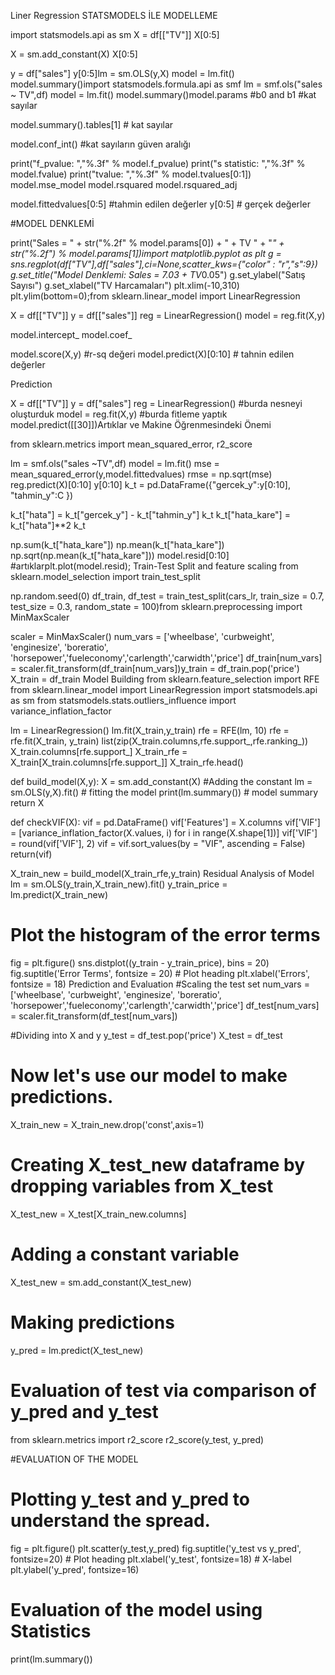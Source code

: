 Liner Regression
STATSMODELS İLE MODELLEME

import statsmodels.api as sm
X = df[["TV"]]
X[0:5]

X = sm.add_constant(X)
X[0:5]

y = df["sales"]
y[0:5]lm = sm.OLS(y,X)
model = lm.fit()
model.summary()import statsmodels.formula.api as smf
lm = smf.ols("sales ~ TV",df)
model =  lm.fit()
model.summary()model.params #b0 and b1 #kat sayılar

model.summary().tables[1] # kat sayılar

model.conf_int() #kat sayıların güven aralığı 

print("f_pvalue: ","%.3f" % model.f_pvalue)
print("s statistic: ","%.3f" % model.fvalue)
print("tvalue: ","%.3f" % model.tvalues[0:1])
model.mse_model
model.rsquared
model.rsquared_adj

model.fittedvalues[0:5] #tahmin edilen değerler
y[0:5] # gerçek değerler

#MODEL DENKLEMİ

print("Sales = " + str("%.2f" % model.params[0]) + " + TV " + "*" + str("%.2f") % model.params[1])import matplotlib.pyplot as plt
g = sns.regplot(df["TV"],df["sales"],ci=None,scatter_kws={"color" : "r","s":9})
g.set_title("Model Denklemi: Sales = 7.03 + TV*0.05")
g.set_ylabel("Satış Sayısı")
g.set_xlabel("TV Harcamaları")
plt.xlim(-10,310)
plt.ylim(bottom=0);from sklearn.linear_model import LinearRegression

X = df[["TV"]]
y = df[["sales"]]
reg = LinearRegression()
model = reg.fit(X,y)

model.intercept_
model.coef_

model.score(X,y) #r-sq değeri
model.predict(X)[0:10] # tahnin edilen değerler

Prediction

X = df[["TV"]]
y = df["sales"]
reg = LinearRegression() #burda nesneyi oluşturduk
model = reg.fit(X,y) #burda fitleme yaptık
model.predict([[30]])Artıklar ve Makine Öğrenmesindeki Önemi

from sklearn.metrics import mean_squared_error, r2_score

lm = smf.ols("sales ~TV",df)
model = lm.fit()
mse = mean_squared_error(y,model.fittedvalues)
rmse = np.sqrt(mse)
reg.predict(X)[0:10]
y[0:10]
k_t = pd.DataFrame({"gercek_y":y[0:10],
                   "tahmin_y":C })

k_t["hata"] = k_t["gercek_y"] - k_t["tahmin_y"]
k_t
k_t["hata_kare"] = k_t["hata"]**2
k_t


np.sum(k_t["hata_kare"])
np.mean(k_t["hata_kare"])
np.sqrt(np.mean(k_t["hata_kare"]))
model.resid[0:10] #artıklarplt.plot(model.resid);
Train-Test Split and feature scaling
from sklearn.model_selection import train_test_split

np.random.seed(0)
df_train, df_test = train_test_split(cars_lr, train_size = 0.7, test_size = 0.3, random_state = 100)from sklearn.preprocessing import MinMaxScaler

scaler = MinMaxScaler()
num_vars = ['wheelbase', 'curbweight', 'enginesize', 'boreratio', 'horsepower','fueleconomy','carlength','carwidth','price']
df_train[num_vars] = scaler.fit_transform(df_train[num_vars])y_train = df_train.pop('price')
X_train = df_train
Model Building
from sklearn.feature_selection import RFE
from sklearn.linear_model import LinearRegression
import statsmodels.api as sm 
from statsmodels.stats.outliers_influence import variance_inflation_factor


lm = LinearRegression()
lm.fit(X_train,y_train)
rfe = RFE(lm, 10)
rfe = rfe.fit(X_train, y_train)
list(zip(X_train.columns,rfe.support_,rfe.ranking_))
X_train.columns[rfe.support_]
X_train_rfe = X_train[X_train.columns[rfe.support_]]
X_train_rfe.head()

def build_model(X,y):
    X = sm.add_constant(X) #Adding the constant
    lm = sm.OLS(y,X).fit() # fitting the model
    print(lm.summary()) # model summary
    return X
    
def checkVIF(X):
    vif = pd.DataFrame()
    vif['Features'] = X.columns
    vif['VIF'] = [variance_inflation_factor(X.values, i) for i in range(X.shape[1])]
    vif['VIF'] = round(vif['VIF'], 2)
    vif = vif.sort_values(by = "VIF", ascending = False)
    return(vif)
    
X_train_new = build_model(X_train_rfe,y_train)
Residual Analysis of Model
lm = sm.OLS(y_train,X_train_new).fit()
y_train_price = lm.predict(X_train_new)

# Plot the histogram of the error terms
fig = plt.figure()
sns.distplot((y_train - y_train_price), bins = 20)
fig.suptitle('Error Terms', fontsize = 20)                  # Plot heading 
plt.xlabel('Errors', fontsize = 18) 
Prediction and Evaluation
#Scaling the test set
num_vars = ['wheelbase', 'curbweight', 'enginesize', 'boreratio', 'horsepower','fueleconomy','carlength','carwidth','price']
df_test[num_vars] = scaler.fit_transform(df_test[num_vars])

#Dividing into X and y
y_test = df_test.pop('price')
X_test = df_test


# Now let's use our model to make predictions.
X_train_new = X_train_new.drop('const',axis=1)
# Creating X_test_new dataframe by dropping variables from X_test
X_test_new = X_test[X_train_new.columns]

# Adding a constant variable 
X_test_new = sm.add_constant(X_test_new)

# Making predictions
y_pred = lm.predict(X_test_new)

# Evaluation of test via comparison of y_pred and y_test
from sklearn.metrics import r2_score 
r2_score(y_test, y_pred)

#EVALUATION OF THE MODEL
# Plotting y_test and y_pred to understand the spread.
fig = plt.figure()
plt.scatter(y_test,y_pred)
fig.suptitle('y_test vs y_pred', fontsize=20)              # Plot heading 
plt.xlabel('y_test', fontsize=18)                          # X-label
plt.ylabel('y_pred', fontsize=16)   

# Evaluation of the model using Statistics
print(lm.summary())

```python

```
